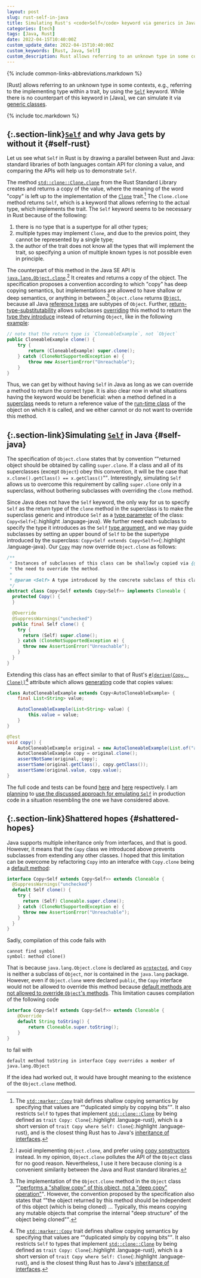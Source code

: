```yaml
---
layout: post
slug: rust-self-in-java
title: Simulating Rust's <code>Self</code> keyword via generics in Java
categories: [tech]
tags: [Java, Rust]
date: 2022-04-15T10:40:00Z
custom_update_date: 2022-04-15T10:40:00Z
custom_keywords: [Rust, Java, Self]
custom_description: Rust allows referring to an unknown type in some contexts, e.g., referring to the implementing type within a trait, by using the "Self" keyword. While there is no counterpart of this keyword in Java, we can simulate it via generic classes.
---
```

{% include common-links-abbreviations.markdown %}

[`Self`]: <https://doc.rust-lang.org/std/keyword.SelfTy.html>

[Rust] allows referring to an unknown type in some contexts,
e.g., referring to the implementing type within a trait,
by using the [`Self`] keyword.
While there is no counterpart of this keyword in [Java], we can simulate it via
[generic classes](https://docs.oracle.com/javase/specs/jls/se17/html/jls-8.html#jls-8.1.2).

{% include toc.markdown %}

## [](#self-rust){:.section-link}[`Self`] and why Java gets by without it {#self-rust}

Let us see what `Self` in Rust is by drawing a parallel between Rust and Java:
standard libraries of both languages contain API for cloning a value,
and comparing the APIs will help us to demonstrate `Self`.

The method
[`std::clone::Clone.clone`](https://doc.rust-lang.org/std/clone/trait.Clone.html#tymethod.clone)
from the Rust Standard Library creates and returns a copy of the value,
where the meaning of the word "copy" is left up to the implementation of the
[`Clone`](https://doc.rust-lang.org/std/clone/trait.Clone.html) trait.[^1]
The `Clone.clone` method returns `Self`, which is a keyword
that allows referring to the actual type, which implements the trait.
The `Self` keyword seems to be necessary in Rust because of the following:

1. there is no type that is a supertype for all other types;
2. multiple types may implement `Clone`, and due to the previos point,
they cannot be represented by a single type; 
3. the author of the trait does not know all the types that will implement the trait,
   so specifying a union of multiple known types is not possible even in principle. 

The counterpart of this method in the Java SE API is
[`java.lang.Object.clone`](https://docs.oracle.com/en/java/javase/17/docs/api/java.base/java/lang/Object.html#clone()).[^2]
It creates and returns a copy of the object.
The specification proposes a convention according to which "copy" has deep copying semantics,
but implementations are allowed to have shallow or deep semantics, or anything in between.[^3]
`Object.clone` returns
[`Object`](https://docs.oracle.com/en/java/javase/17/docs/api/java.base/java/lang/Object.html),
because all Java
[reference types](https://docs.oracle.com/javase/specs/jls/se17/html/jls-4.html#jls-4.3)
are subtypes of `Object`. Further,
[return-type-substitutability](https://docs.oracle.com/javase/specs/jls/se17/html/jls-8.html#jls-8.4.5)
allows subclasses
[overriding](https://docs.oracle.com/javase/specs/jls/se17/html/jls-8.html#jls-8.4.8.1)
this method to return the
[type they introduce](https://docs.oracle.com/javase/specs/jls/se17/html/jls-4.html#jls-4.12.6)
instead of returning `Object`, like in the following
[example](https://github.com/stIncMale/sandbox-java/blob/master/examples/src/main/java/stincmale/sandbox/examples/self/CloneableExample.java):

```java
// note that the return type is `CloneableExample`, not `Object`
public CloneableExample clone() {
    try {
        return (CloneableExample) super.clone();
    } catch (CloneNotSupportedException e) {
        throw new AssertionError("Unreachable");
    }
}
```

Thus, we can get by without having `Self` in Java as long as we can override a method
to return the correct type. It is also clear now in what situations having the keyword
would be beneficial: when a method defined in a
[superclass](https://docs.oracle.com/javase/specs/jls/se17/html/jls-8.html#jls-8.1.4)
needs to return a reference value of the
[run-time class](https://docs.oracle.com/en/java/javase/17/docs/api/java.base/java/lang/Object.html#getClass())
of the object on which it is called,
and we either cannot or do not want to override this method.

## [](#self-java){:.section-link}Simulating [`Self`] in Java {#self-java}

The specification of `Object.clone` states that by convention
<q>"returned object should be obtained by calling `super.clone`.
If a class and all of its superclasses (except `Object`) obey this convention,
it will be the case that `x.clone().getClass() == x.getClass()`"</q>.
Interestingly, simulating `Self` allows us to overcome this requirement by calling `super.clone`
only in a superclass, without bothering subclasses with overriding the `clone` method.

Since Java does not have the `Self` keyword,
the only way for us to specify `Self` as the return type of the `clone` method in the superclass
is to make the superclass generic and introduce `Self` as a
[type parameter](https://docs.oracle.com/javase/specs/jls/se17/html/jls-8.html#jls-8.1.2)
of the class: `Copy<Self>`{:.highlight .language-java}.
We further need each subclass to specify the type it introduces as the `Self`
[type argument](https://docs.oracle.com/javase/specs/jls/se17/html/jls-4.html#jls-4.5.1),
and we may guide subclasses by setting an upper bound of `Self` to be the supertype
introduced by the superclass:
`Copy<Self extends Copy<Self>>`{:.highlight .language-java}. Our
[`Copy`](https://github.com/stIncMale/sandbox-java/blob/master/examples/src/main/java/stincmale/sandbox/examples/self/Copy.java)
may now override `Object.clone` as follows:

```java
/**
 * Instances of subclasses of this class can be shallowly copied via {@link #clone()} without
 * the need to override the method.
 *
 * @param <Self> A type introduced by the concrete subclass of this class.
 */
abstract class Copy<Self extends Copy<Self>> implements Cloneable {
  protected Copy() {
  }

  @Override
  @SuppressWarnings("unchecked")
  public final Self clone() {
    try {
      return (Self) super.clone();
    } catch (CloneNotSupportedException e) {
      throw new AssertionError("Unreachable");
    }
  }
}
```

Extending this class has an effect similar to that of Rust's
[`#[derive(Copy, Clone)]`](https://doc.rust-lang.org/std/marker/trait.Copy.html#how-can-i-implement-copy)[^1]
attribute which allows [generating](https://doc.rust-lang.org/reference/attributes/derive.html)
code that copies values:

```java
class AutoCloneableExample extends Copy<AutoCloneableExample> {
    final List<String> value;

    AutoCloneableExample(List<String> value) {
        this.value = value;
    }
}
```

```java
@Test
void copy() {
    AutoCloneableExample original = new AutoCloneableExample(List.of("a", "b"));
    AutoCloneableExample copy = original.clone();
    assertNotSame(original, copy);
    assertSame(original.getClass(), copy.getClass());
    assertSame(original.value, copy.value);
}
```

The full code and tests can be found
[here](https://github.com/stIncMale/sandbox-java/tree/master/examples/src/main/java/stincmale/sandbox/examples/self)
and
[here](https://github.com/stIncMale/sandbox-java/tree/master/examples/src/test/java/stincmale/sandbox/examples/self)
respectively.
I am
[planning](https://github.com/mongodb/mongo-java-driver/pull/891/files#diff-169ed033153b41d22b7c6c2741c535a7c66d27cf7930e1a4c260284598236f7e)
to
[use the discussed approach for emulating `Self`](https://github.com/mongodb/mongo-java-driver/blob/062994027a96660223199924ee92b526639424df/driver-core/src/main/com/mongodb/internal/client/model/AbstractConstructibleBson.java#L61-L69)
in production code in a situation resembling the one we have considered above.

## [](#shattered-hopes){:.section-link}Shattered hopes {#shattered-hopes}

Java supports multiple inheritance only from interfaces, and that is good.
However, it means that the `Copy` class we introduced above prevents subclasses
from extending any other classes.
I hoped that this limitation can be overcome by refactoring `Copy` into an interafce
with `Copy.clone` being a
[default method](https://docs.oracle.com/javase/specs/jls/se17/html/jls-9.html#jls-9.4.3):

```java
interface Copy<Self extends Copy<Self>> extends Cloneable {
  @SuppressWarnings("unchecked")
  default Self clone() {
    try {
      return (Self) Cloneable.super.clone();
    } catch (CloneNotSupportedException e) {
      throw new AssertionError("Unreachable");
    }
  }
}
```

Sadly, compilation of this code fails with

```
cannot find symbol
symbol: method clone()
```

That is because `java.lang.Object.clone` is declared as
[`protected`](https://docs.oracle.com/javase/specs/jls/se17/html/jls-6.html#jls-6.6.1),
and `Copy` is neither a subclass of `Object`, nor is contained in the `java.lang` package.
However, even if `Object.clone` were declared `public`,
the `Copy` interface would not be allowed to override this method because
[default methods are not allowed to override `Object`'s methods](https://mail.openjdk.java.net/pipermail/lambda-dev/2013-March/008435.html).
This limitation causes compilation of the following code

```java
interface Copy<Self extends Copy<Self>> extends Cloneable {
    @Override
    default String toString() {
        return Cloneable.super.toString();
    }
}
```

to fail with

```
default method toString in interface Copy overrides a member of java.lang.Object
```

If the idea had worked out, it would have brought meaning to the existence of the `Object.clone` method.

[^1]: The [`std::marker::Copy`](https://doc.rust-lang.org/std/marker/trait.Copy.html) trait
    defines shallow copying semantics by specifying that values are
    <q>"duplicated simply by copying bits"</q>.
    It also restricts `Self` to types that implement
    [`std::clone::Clone`](https://doc.rust-lang.org/std/clone/trait.Clone.html)
    by being defined as `trait Copy: Clone`{:.highlight .language-rust},
    which is a short version of `trait Copy where Self: Clone`{:.highlight .language-rust},
    and is the closest thing Rust has to Java's
    [inheritance of interfaces](https://docs.oracle.com/javase/specs/jls/se17/html/jls-9.html#jls-9.4.1).

[^2]: I avoid implementing `Object.clone`, and prefer using
    [copy sonstructors](https://www.baeldung.com/java-copy-constructor) instead.
    In my opinion, `Object.clone` pollutes the API of the `Object` class for no good reason.
    Nevertheless, I use it here because cloning is a convenient similarity between
    the Java and Rust standard libraries.

[^3]: The implementation of the `Object.clone` method in the `Object` class
    <q>["performs a "shallow copy" of this object, not a "deep copy" operation"](https://docs.oracle.com/en/java/javase/17/docs/api/java.base/java/lang/Object.html#clone())</q>.
    However, the convention proposed by the specification also states that
    <q>"the object returned by this method should be independent of
    this object (which is being cloned) … Typically, this means copying
    any mutable objects that comprise the internal "deep structure" of the object being cloned"</q>.
